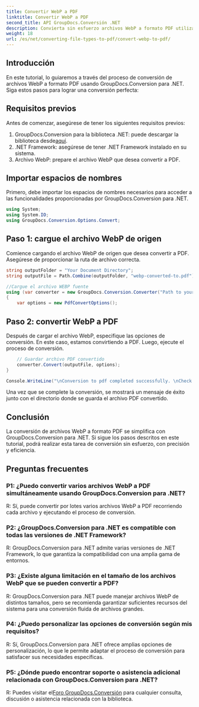 ```yaml
---
title: Convertir WebP a PDF
linktitle: Convertir WebP a PDF
second_title: API GroupDocs.Conversión .NET
description: Convierta sin esfuerzo archivos WebP a formato PDF utilizando GroupDocs.Conversion para .NET. Simplifique sus tareas de conversión de documentos.
weight: 18
url: /es/net/converting-file-types-to-pdf/convert-webp-to-pdf/
---
```

## Introducción
En este tutorial, lo guiaremos a través del proceso de conversión de archivos WebP a formato PDF usando GroupDocs.Conversion para .NET. Siga estos pasos para lograr una conversión perfecta:

## Requisitos previos

Antes de comenzar, asegúrese de tener los siguientes requisitos previos:

1.  GroupDocs.Conversion para la biblioteca .NET: puede descargar la biblioteca desde[aquí](https://releases.groupdocs.com/conversion/net/).
2. .NET Framework: asegúrese de tener .NET Framework instalado en su sistema.
3. Archivo WebP: prepare el archivo WebP que desea convertir a PDF.

## Importar espacios de nombres

Primero, debe importar los espacios de nombres necesarios para acceder a las funcionalidades proporcionadas por GroupDocs.Conversion para .NET.

```csharp
using System;
using System.IO;
using GroupDocs.Conversion.Options.Convert;
```

## Paso 1: cargue el archivo WebP de origen

Comience cargando el archivo WebP de origen que desea convertir a PDF. Asegúrese de proporcionar la ruta de archivo correcta.

```csharp
string outputFolder = "Your Document Directory";
string outputFile = Path.Combine(outputFolder, "webp-converted-to.pdf");

//Cargue el archivo WEBP fuente
using (var converter = new GroupDocs.Conversion.Converter("Path to your WebP file"))
{
    var options = new PdfConvertOptions();
```

## Paso 2: convertir WebP a PDF

Después de cargar el archivo WebP, especifique las opciones de conversión. En este caso, estamos convirtiendo a PDF. Luego, ejecute el proceso de conversión.

```csharp
    // Guardar archivo PDF convertido
    converter.Convert(outputFile, options);
}

Console.WriteLine("\nConversion to pdf completed successfully. \nCheck output in {0}", outputFolder);
```

Una vez que se complete la conversión, se mostrará un mensaje de éxito junto con el directorio donde se guarda el archivo PDF convertido.

## Conclusión

La conversión de archivos WebP a formato PDF se simplifica con GroupDocs.Conversion para .NET. Si sigue los pasos descritos en este tutorial, podrá realizar esta tarea de conversión sin esfuerzo, con precisión y eficiencia.

## Preguntas frecuentes

### P1: ¿Puedo convertir varios archivos WebP a PDF simultáneamente usando GroupDocs.Conversion para .NET?

R: Sí, puede convertir por lotes varios archivos WebP a PDF recorriendo cada archivo y ejecutando el proceso de conversión.

### P2: ¿GroupDocs.Conversion para .NET es compatible con todas las versiones de .NET Framework?

R: GroupDocs.Conversion para .NET admite varias versiones de .NET Framework, lo que garantiza la compatibilidad con una amplia gama de entornos.

### P3: ¿Existe alguna limitación en el tamaño de los archivos WebP que se pueden convertir a PDF?

R: GroupDocs.Conversion para .NET puede manejar archivos WebP de distintos tamaños, pero se recomienda garantizar suficientes recursos del sistema para una conversión fluida de archivos grandes.

### P4: ¿Puedo personalizar las opciones de conversión según mis requisitos?

R: Sí, GroupDocs.Conversion para .NET ofrece amplias opciones de personalización, lo que le permite adaptar el proceso de conversión para satisfacer sus necesidades específicas.

### P5: ¿Dónde puedo encontrar soporte o asistencia adicional relacionada con GroupDocs.Conversion para .NET?

 R: Puedes visitar el[Foro GroupDocs.Conversión](https://forum.groupdocs.com/c/conversion/11) para cualquier consulta, discusión o asistencia relacionada con la biblioteca.